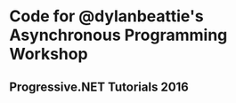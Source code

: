Code for @dylanbeattie's Asynchronous Programming Workshop
==========================================================

Progressive.NET Tutorials 2016
------------------------------

